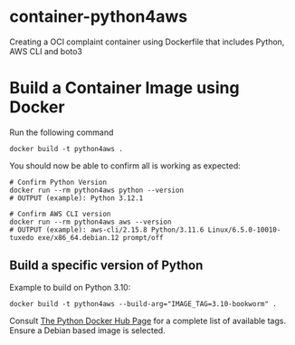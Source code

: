 # container-python4aws

Creating a OCI complaint container using Dockerfile that includes Python, AWS CLI and boto3

# Build a Container Image using Docker

Run the following command

```shell
docker build -t python4aws .
```

You should now be able to confirm all is working as expected:

```shell
# Confirm Python Version
docker run --rm python4aws python --version
# OUTPUT (example): Python 3.12.1

# Confirm AWS CLI version
docker run --rm python4aws aws --version
# OUTPUT (example): aws-cli/2.15.8 Python/3.11.6 Linux/6.5.0-10010-tuxedo exe/x86_64.debian.12 prompt/off
```

## Build a specific version of Python

Example to build on Python 3.10:

```shell
docker build -t python4aws --build-arg="IMAGE_TAG=3.10-bookworm" .
```

Consult [The Python Docker Hub Page](https://hub.docker.com/_/python) for a complete list of available tags. Ensure a Debian based image is selected.
